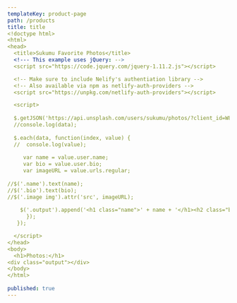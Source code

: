 ```yaml
---
templateKey: product-page
path: /products
title: title
<!doctype html>
<html>
<head>
  <title>Sukumu Favorite Photos</title>
  <!--- This example uses jQuery: -->
  <script src="https://code.jquery.com/jquery-1.11.2.js"></script>

  <!-- Make sure to include Nelify's authentiation library -->
  <!-- Also available via npm as netlify-auth-providers -->
  <script src="https://unpkg.com/netlify-auth-providers"></script>

  <script>
  
  $.getJSON('https://api.unsplash.com/users/sukumu/photos/?client_id=W8vWI-gJMLM96O4Eg_wST1Uf63Wry9BUG9Abwfcp1_I', function(data) {
  //console.log(data);
  
  $.each(data, function(index, value) {
  //  console.log(value);
    
     var name = value.user.name;
     var bio = value.user.bio;
     var imageURL = value.urls.regular;
    
//$('.name').text(name);
//$('.bio').text(bio);
//$('.image img').attr('src', imageURL);
    
    $('.output').append('<h1 class="name">' + name + '</h1><h2 class="bio">' + bio + '</h2><div class="image"><img src="' + imageURL + '"/></div>');
      });
   });

  </script>
</head>
<body>
  <h1>Photos:</h1>
<div class="output"></div>
</body>
</html>
  
published: true
---
```

